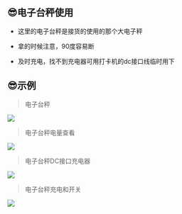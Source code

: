 ## 😎电子台秤使用

* 这里的电子台秤是接货的使用的那个大电子秤

* 拿的时候注意，90度容易断

* 及时充电，找不到充电器可用打卡机的dc接口线临时用下

## 😎示例
> 电子台秤

![](https://gitcode.net/GaloisField/WORKFLOWS4COMPANY/-/raw/master/resources/pic/equipment/电子台秤.jpeg)

> 电子台秤电量查看

![](https://gitcode.net/GaloisField/WORKFLOWS4COMPANY/-/raw/master/resources/pic/equipment/电子台秤电量查看.jpeg)

> 电子台秤DC接口充电器

![](https://gitcode.net/GaloisField/WORKFLOWS4COMPANY/-/raw/master/resources/pic/equipment/电子台秤dc充电器.jpeg)

> 电子台秤充电和开关

![](https://gitcode.net/GaloisField/WORKFLOWS4COMPANY/-/raw/master/resources/pic/equipment/电子台秤充电.jpeg)
